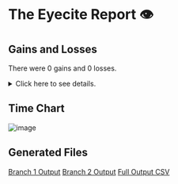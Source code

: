 # The Eyecite Report :eye:



Gains and Losses
---------
There were 0 gains and 0 losses.

<details>
<summary>Click here to see details.</summary>

|     id     |  Gain  |  Loss  |
| ---------- | ------ | ------ |


</details>



Time Chart
---------

![image](https://raw.githubusercontent.com/freelawproject/reporters-db/artifacts/113/results/chart.png)


Generated Files
---------

[Branch 1 Output](https://raw.githubusercontent.com/freelawproject/reporters-db/artifacts/113/results/original.json)
[Branch 2 Output](https://raw.githubusercontent.com/freelawproject/reporters-db/artifacts/113/results/update.json)
[Full Output CSV ](https://raw.githubusercontent.com/freelawproject/reporters-db/artifacts/113/results/output.csv)

